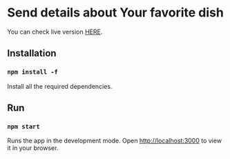 # Send details about Your favorite dish

You can check live version [HERE](http://hexocean.server547300.nazwa.pl).

## Installation

### `npm install -f`

Install all the required dependencies.

## Run

### `npm start`

Runs the app in the development mode. Open [http://localhost:3000](http://localhost:3000) to view it in your browser.
